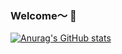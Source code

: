 ### Welcome～ 👋

[![Anurag's GitHub stats](https://github-readme-stats.vercel.app/api?username=Lucianing)](https://github.com/anuraghazra/github-readme-stats)

[GITHUB_LANG_SRC]: https://github-readme-stats.vercel.app/api/top-langs/?username=Lucianing&layout=compact

<!--
**Lucianing/Lucianing** is a ✨ _special_ ✨ repository because its `README.md` (this file) appears on your GitHub profile.

Here are some ideas to get you started:

- 🔭 I’m currently working on ...
- 🌱 I’m currently learning ...
- 👯 I’m looking to collaborate on ...
- 🤔 I’m looking for help with ...
- 💬 Ask me about ...
- 📫 How to reach me: ...
- 😄 Pronouns: ...
- ⚡ Fun fact: ...
-->
